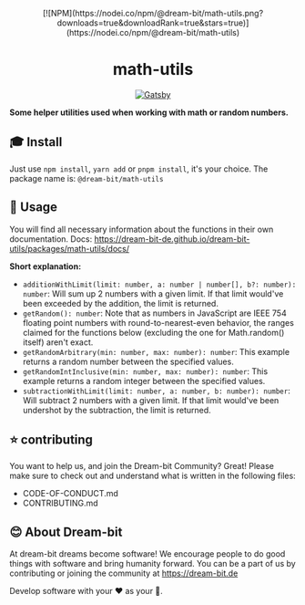 <p align="center">
[![NPM](https://nodei.co/npm/@dream-bit/math-utils.png?downloads=true&downloadRank=true&stars=true)](https://nodei.co/npm/@dream-bit/math-utils)
</p>
<h1 align="center">
  math-utils
</h1>

<p align="center">
  <a href="http://makeapullrequest.com">  
      <img alt="Gatsby" src="https://img.shields.io/badge/PRs-welcome-brightgreen" />
  </a>
</p>

**Some helper utilities used when working with math or random numbers.**

## :mortar_board: Install

Just use `npm install`, `yarn add` or `pnpm install`, it's your choice.
The package name is: `@dream-bit/math-utils`

## :tada: Usage

You will find all necessary information about the functions in their own documentation.
Docs: https://dream-bit-de.github.io/dream-bit-utils/packages/math-utils/docs/

**Short explanation:**

- `additionWithLimit(limit: number, a: number | number[], b?: number): number`: Will sum up 2 numbers with a given limit. If that limit would've been exceeded by the addition, the limit is returned.
- `getRandom(): number`: Note that as numbers in JavaScript are IEEE 754 floating point numbers with round-to-nearest-even behavior, the ranges claimed for the functions below (excluding the one for Math.random() itself) aren't exact.
- `getRandomArbitrary(min: number, max: number): number`: This example returns a random number between the specified values.
- `getRandomIntInclusive(min: number, max: number): number`: This example returns a random integer between the specified values.
- `subtractionWithLimit(limit: number, a: number, b: number): number`: Will subtract 2 numbers with a given limit. If that limit would've been undershot by the subtraction, the limit is returned.

## :star: contributing

You want to help us, and join the Dream-bit Community?
Great! Please make sure to check out and understand what is written in the following files:

- CODE-OF-CONDUCT.md
- CONTRIBUTING.md

## :blush: About Dream-bit

At dream-bit dreams become software!
We encourage people to do good things with software and bring humanity forward.
You can be a part of us by contributing or joining the community at https://dream-bit.de

Develop software with your :heart: as your :brain:.
